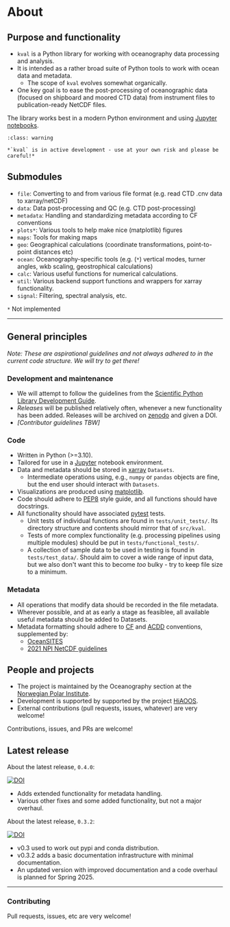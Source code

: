 # About

## Purpose and functionality

- `kval` is a Python library for working with oceanography data processing and analysis.
- It is intended as a rather broad suite of Python tools to work with ocean data and metadata.
    - The scope of `kval` evolves somewhat organically.
- One key goal is to ease the post-processing of oceanographic data (focused on shipboard and moored CTD data) from instrument files to publication-ready NetCDF files.

The library works best in a modern Python environment and using [Jupyter notebooks](https://jupyter.org/).


```{admonition} A warning
:class: warning

*`kval` is in active development - use at your own risk and please be careful!*
```




## Submodules


- `file`: Converting to and from various file format (e.g. read CTD .cnv data to xarray/netCDF)
- `data`: Data post-processing and QC (e.g. CTD post-processing)
- `metadata`: Handling and standardizing metadata according to CF conventions
- `plots*`: Various tools to help make nice (matplotlib) figures
- `maps`: Tools for making maps
- `geo`: Geographical calculations (coordinate transformations, point-to-point distances etc)
- `ocean`: Oceanography-specific tools (e.g. (`*`) vertical modes, turner angles, wkb scaling, geostrophical calculations)
- `calc`: Various useful functions for numerical calculations.
- `util`: Various backend support functions and wrappers for xarray functionality.
- `signal`: Filtering, spectral analysis, etc.

`*` Not implemented

___

## General principles


*Note: These are aspirational guidelines and not always adhered to in the current code structure. We will try to get there!*

### Development and maintenance

- We will attempt to follow the guidelines from the
  [Scientific Python Library Development Guide](https://learn.scientific-python.org/development/).
- *Releases* will be published relatively often, whenever a new functionality has been added.
   Releases will be archived on [zenodo](www.zenodo.org) and given a DOI.
- *[Contributor guidelines TBW]*


### Code

- Written in Python (>=3.10).
- Tailored for use in a [Jupyter](www.jupyter.org) notebook environment.
- Data and metadata should be stored in [xarray](https://docs.xarray.dev/en/stable/) `Datasets`.
    - Intermediate operations using, e.g., `numpy` or `pandas` objects are fine, but the end user should interact with `Datasets`.
 - Visualizations are produced using [matplotlib](https://matplotlib.org/).
- Code should adhere to [PEP8](https://peps.python.org/pep-0008/) style guide, and all functions should have docstrings.
- All functionality should have associated [pytest](https://docs.pytest.org/en/7.4.x/) tests.
    - Unit tests of individual functions are found in `tests/unit_tests/`. Its directory structure and contents should mirror that of `src/kval`.
    - Tests of more complex functionality (e.g. processing pipelines using multiple modules) should be put in  `tests/functional_tests/`.
    - A collection of sample data to be used in testing is found in `tests/test_data/`. Should aim to cover a wide range of input data, but we also don't want this to become *too* bulky - try to keep file size to a minimum.

### Metadata

- All operations that modify data should be recorded in the file metadata.
- Wherever possible, and at as early a stage as feasiblee, all available useful metadata should be added to Datasets.
- Metadata formatting should adhere to [CF](http://cfconventions.org/) and [ACDD](https://wiki.esipfed.org/Attribute_Convention_for_Data_Discovery_1-3) conventions, supplemented by:
    - [OceanSITES](http://www.oceansites.org/docs/oceansites_data_format_reference_manual_20140917.pdf)
    - [2021 NPI NetCDF guidelines](https://gitlab.com/npolar/netcdf-creator/-/blob/main/docs/netcdf_standard_npi.pdf?ref_type=heads)

## People and projects

- The project is maintained by the Oceanography section at the [Norwegian Polar Institute](www.npolar.no/en).
- Development is supported by supported by the project [HiAOOS](https://hiaoos.eu/).
- External contributions (pull requests, issues, whatever) are very welcome!





Contributions, issues, and PRs are welcome!


## Latest release



About the latest release, `0.4.0`:

[![DOI](https://zenodo.org/badge/DOI/10.5281/NNN)](https://doi.org/10.5281/NNN)

- Adds extended functionality for metadata handling.
- Various other fixes and some added functionality, but not a major overhaul. 



About the latest release, `0.3.2`:

[![DOI](https://zenodo.org/badge/DOI/10.5281/zenodo.15260487.svg)](https://doi.org/10.5281/zenodo.15260487)

- v0.3 used to work out pypi and conda distribution.
- v0.3.2 adds a basic documentation infrastructure with minimal documentation.
- An updated version with improved documentation and a code overhaul is planned for Spring 2025.

___
### Contributing

Pull requests, issues, etc are very welcome!